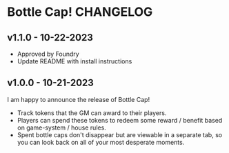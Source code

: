 # Bottle Cap! CHANGELOG

## v1.1.0 - 10-22-2023

- Approved by Foundry
- Update README with install instructions

## v1.0.0 - 10-21-2023

I am happy to announce the release of Bottle Cap!

- Track tokens that the GM can award to their players.
- Players can spend these tokens to redeem some reward / benefit based on game-system / house rules.
- Spent bottle caps don't disappear but are viewable in a separate tab, so you can look back on all of your most desperate moments.
